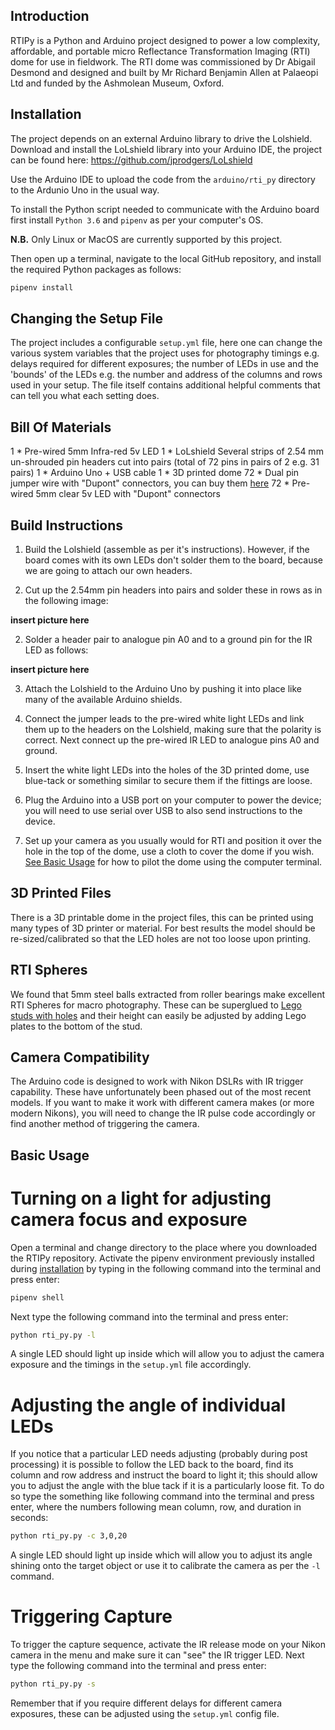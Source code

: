 ## Introduction

RTIPy is a Python and Arduino project designed to power a low complexity, affordable, and portable micro Reflectance
Transformation Imaging (RTI) dome for use in fieldwork.  The RTI dome was commissioned by Dr Abigail Desmond and 
designed and built by Mr Richard Benjamin Allen at Palaeopi Ltd and funded by the Ashmolean Museum, Oxford.

## Installation

The project depends on an external Arduino library to drive the Lolshield. Download and install the LoLshield library 
into your Arduino IDE, the project can be found here: https://github.com/jprodgers/LoLshield

Use the Arduino IDE to upload the code from the `arduino/rti_py` directory to the Ardunio Uno in the usual way.

To install the Python script needed to communicate with the Arduino board first install `Python 3.6` and `pipenv` as
per your computer's OS.

**N.B.** Only Linux or MacOS are currently supported by this project.

Then open up a terminal, navigate to the local GitHub repository, and install the required Python packages as follows:

```bash
pipenv install
```

## Changing the Setup File
The project includes a configurable `setup.yml` file, here one can change the various system variables that the
project uses for photography timings e.g. delays required for different exposures; the number of LEDs in use and the
'bounds' of the LEDs e.g. the number and address of the columns and rows used in your setup.  The file itself contains
additional helpful comments that can tell you what each setting does.

## Bill Of Materials
1 * Pre-wired 5mm Infra-red 5v LED
1 * LoLshield
Several strips of 2.54 mm un-shrouded pin headers cut into pairs (total of 72 pins in pairs of 2 e.g. 31 pairs)
1 * Arduino Uno + USB cable
1 * 3D printed dome
72 * Dual pin jumper wire with "Dupont" connectors, you can buy them [here](https://shop.pimoroni.com/products/dual-pin-jumper-wire)
72 * Pre-wired 5mm clear 5v LED with "Dupont" connectors

## Build Instructions
1. Build the Lolshield (assemble as per it's instructions).  However, if the board comes with its own LEDs don't 
solder them to the board, because we are going to attach our own headers. 

2. Cut up the 2.54mm pin headers into pairs and solder these in rows as in the following image:

**insert picture here**

2. Solder a header pair to analogue pin A0 and to a ground pin for the IR LED as follows:

**insert picture here**

3. Attach the Lolshield to the Arduino Uno by pushing it into place like many of the available Arduino shields.

4. Connect the jumper leads to the pre-wired white light LEDs and link them up to the headers on the Lolshield, making
sure that the polarity is correct.  Next connect up the pre-wired IR LED to analogue pins A0 and ground.

5. Insert the white light LEDs into the holes of the 3D printed dome, use blue-tack or something similar to secure them
if the fittings are loose.

6. Plug the Arduino into a USB port on your computer to power the device; you will need to use serial over USB to
also send instructions to the device.

7. Set up your camera as you usually would for RTI and position it over the hole in the top of the dome, use a
cloth to cover the dome if you wish.  [See Basic Usage](#basic-usage) for how to pilot the dome using the computer terminal. 

## 3D Printed Files
There is a 3D printable dome in the project files, this can be printed using many types of 3D printer or material. 
For best results the model should be re-sized/calibrated so that the LED holes are not too loose upon printing.

## RTI Spheres
We found that 5mm steel balls extracted from roller bearings make excellent RTI Spheres for macro photography.  These
can be superglued to [Lego studs with holes](https://www.brickowl.com/catalog/lego-white-plate-1-x-1-round-with-open-stud-28626-85861)
and their height can easily be adjusted by adding Lego plates to the bottom of the stud.

## Camera Compatibility
The Arduino code is designed to work with Nikon DSLRs with IR trigger capability.  These have unfortunately been
phased out of the most recent models.  If you want to make it work with different camera makes (or more modern Nikons), 
you will need to change the IR pulse code accordingly or find another method of triggering the camera.

## Basic Usage
# Turning on a light for adjusting camera focus and exposure
Open a terminal and change directory to the place where you downloaded the RTIPy repository.  Activate the pipenv 
environment previously installed during [installation](#Installation) by typing in the following command into the 
terminal and press enter:

```bash
pipenv shell
```
Next type the following command into the terminal and press enter:

```bash
python rti_py.py -l
```

A single LED should light up inside which will allow you to adjust the camera exposure and the timings in the `setup.yml`
file accordingly.

# Adjusting the angle of individual LEDs
If you notice that a particular LED needs adjusting (probably during post processing) it is possible to follow the LED
back to the board, find its column and row address and instruct the board to light it; this should allow you to adjust 
the angle with the blue tack if it is a particularly loose fit.  To do so type the something like following command into 
the terminal and press enter, where the numbers following mean column, row, and duration in seconds:

```bash
python rti_py.py -c 3,0,20
```

A single LED should light up inside which will allow you to adjust its angle shining onto the target object or use it
to calibrate the camera as per the `-l` command.

# Triggering Capture
To trigger the capture sequence, activate the IR release mode on your Nikon camera in the menu and make sure it can "see"
the IR trigger LED.  Next type the following command into the terminal and press enter:

```bash
python rti_py.py -s
```

Remember that if you require different delays for different camera exposures, these can be adjusted using the `setup.yml`
config file.
